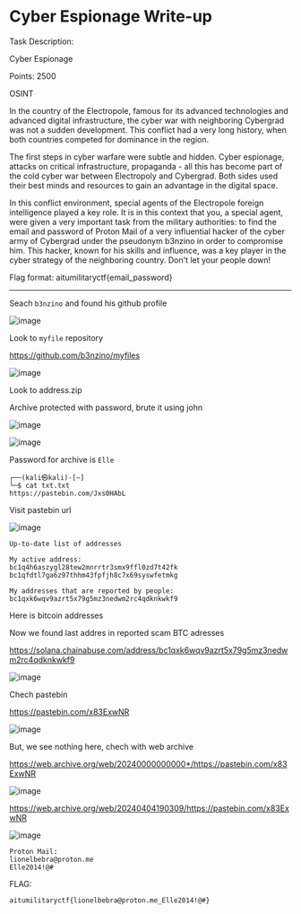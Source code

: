 # Cyber Espionage Write-up

Task Description:

Cyber Espionage

Points: 2500

OSINT

In the country of the Electropole, famous for its advanced technologies and advanced digital infrastructure, the cyber war with neighboring Cybergrad was not a sudden development. This conflict had a very long history, when both countries competed for dominance in the region.

The first steps in cyber warfare were subtle and hidden. Cyber espionage, attacks on critical infrastructure, propaganda - all this has become part of the cold cyber war between Electropoly and Cybergrad. Both sides used their best minds and resources to gain an advantage in the digital space.

In this conflict environment, special agents of the Electropole foreign intelligence played a key role. It is in this context that you, a special agent, were given a very important task from the military authorities: to find the email and password of Proton Mail of a very influential hacker of the cyber army of Cybergrad under the pseudonym b3nzino in order to compromise him. This hacker, known for his skills and influence, was a key player in the cyber strategy of the neighboring country. Don't let your people down!

Flag format: aitumilitaryctf{email_password}

--------------------------------------------------------------------------------------------------------

Seach `b3nzino` and found his github profile

![image](https://github.com/zer00d4y/writeups/assets/128820441/bdad799d-1dd7-4548-b4c6-fc6bd29433c3)

Look to `myfile` repository 

https://github.com/b3nzino/myfiles

![image](https://github.com/zer00d4y/writeups/assets/128820441/6a349b9a-b8fa-4d75-886d-f56c2e74d52a)

Look to address.zip

Archive protected with password, brute it using john 

![image](https://github.com/zer00d4y/writeups/assets/128820441/175d4e08-2e6d-48c3-9df3-be5329a99b3b)

![image](https://github.com/zer00d4y/writeups/assets/128820441/4f2b159e-d3b4-4d99-8658-2a75b140152a)

Password for archive is `Elle`

    ┌──(kali㉿kali)-[~]
    └─$ cat txt.txt    
    https://pastebin.com/Jxs0HAbL

Visit pastebin url

![image](https://github.com/zer00d4y/writeups/assets/128820441/4a1217be-eb7c-412a-b02a-e0c4f014f1b2)

    Up-to-date list of addresses
     
    My active address:
    bc1q4h6aszygl28tew2mnrrtr3smx9ffl0zd7t42fk
    bc1qfdtl7ga6z97thhm43fpfjh8c7x69syswfetmkg
     
    My addresses that are reported by people:
    bc1qxk6wqv9azrt5x79g5mz3nedwm2rc4qdknkwkf9

Here is bitcoin addresses 

Now we found last addres in reported scam BTC adresses

https://solana.chainabuse.com/address/bc1qxk6wqv9azrt5x79g5mz3nedwm2rc4qdknkwkf9

![image](https://github.com/zer00d4y/writeups/assets/128820441/7fb86b58-aed0-47e4-920d-77eccc6eb3cd)

Chech pastebin 

https://pastebin.com/x83ExwNR

![image](https://github.com/zer00d4y/writeups/assets/128820441/974ef89b-7c0e-4c63-9e34-42be8018c87a)

But, we see nothing here, chech with web archive 

https://web.archive.org/web/20240000000000*/https://pastebin.com/x83ExwNR

![image](https://github.com/zer00d4y/writeups/assets/128820441/2d2c945a-cfc9-4b00-9f79-0ad58084c7ae)

https://web.archive.org/web/20240404190309/https://pastebin.com/x83ExwNR

![image](https://github.com/zer00d4y/writeups/assets/128820441/1cbc6910-c5f2-4e8a-bd35-75ca881a6169)

    Proton Mail:
    lionelbebra@proton.me
    Elle2014!@#

FLAG:

    aitumilitaryctf{lionelbebra@proton.me_Elle2014!@#}




